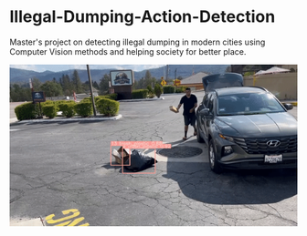 # Illegal-Dumping-Action-Detection
Master's project on detecting illegal dumping in modern cities using Computer Vision methods and helping society for better place.

![image](https://github.com/vraj1231/Illegal-Dumping-Action-Detection/blob/Sub_branch/README/ezgif.com-gif-maker%20(1).gif)
